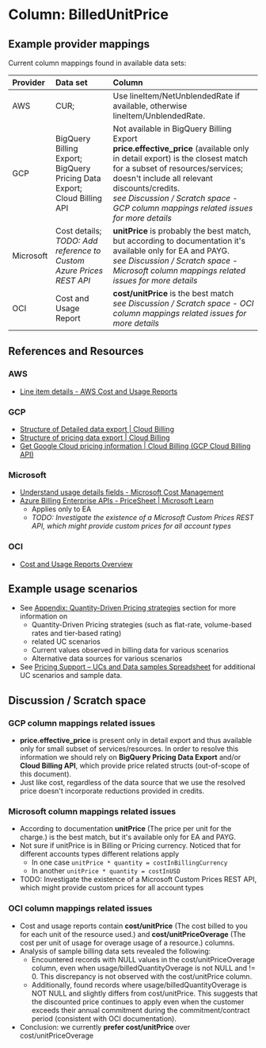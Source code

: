 # Column: BilledUnitPrice

## Example provider mappings

Current column mappings found in available data sets:

| Provider  | Data set                     | Column                   |
|:----------|:-----------------------------|:-------------------------|
| AWS       | CUR;                         | Use lineItem/NetUnblendedRate if available, otherwise ​​lineItem/UnblendedRate. |
| GCP       | BigQuery Billing Export;<br>BigQuery Pricing Data Export;<br>Cloud Billing API | Not available in BigQuery Billing Export<br>**price.effective_price** (available only in detail export) is the closest match for a subset of resources/services; doesn't include all relevant discounts/credits.<br>*see Discussion / Scratch space - GCP column mappings related issues for more details* |
| Microsoft | Cost details;<br>*TODO: Add reference to Custom Azure Prices REST API* | **unitPrice** is probably the best match, but according to  documentation it's available only for EA and PAYG. <br>*see Discussion / Scratch space - Microsoft column mappings related issues for more details* |
| OCI       | Cost and Usage Report        | **cost/unitPrice** is the best match<br>*see Discussion / Scratch space - OCI column mappings related issues for more details* |

## References and Resources

### AWS

- [Line item details - AWS Cost and Usage Reports](https://docs.aws.amazon.com/cur/latest/userguide/Lineitem-columns.html)

### GCP

- [Structure of Detailed data export | Cloud Billing](https://cloud.google.com/billing/docs/how-to/export-data-bigquery-tables/detailed-usage)
- [Structure of pricing data export | Cloud Billing](https://cloud.google.com/billing/docs/how-to/export-data-bigquery-tables/pricing-data)
- [Get Google Cloud pricing information | Cloud Billing (GCP Cloud Billing API)](https://cloud.google.com/billing/docs/how-to/get-pricing-information-api)

### Microsoft

- [Understand usage details fields - Microsoft Cost Management](https://learn.microsoft.com/en-us/azure/cost-management-billing/automate/understand-usage-details-fields)
- [Azure Billing Enterprise APIs - PriceSheet | Microsoft Learn](https://learn.microsoft.com/en-us/rest/api/billing/enterprise/billing-enterprise-api-pricesheet)
  - Applies only to EA
  - *TODO: Investigate the existence of a Microsoft Custom Prices REST API, which might provide custom prices for all account types*

### OCI

- [Cost and Usage Reports Overview](https://docs.oracle.com/en-us/iaas/Content/Billing/Concepts/usagereportsoverview.htm)

## Example usage scenarios

- See [Appendix: Quantity-Driven Pricing strategies](../apendix/quantity_driven_pricing_strategies.md) section for more information on
  - Quantity-Driven Pricing strategies (such as flat-rate, volume-based rates and tier-based rating)
  - related UC scenarios
  - Current values observed in billing data for various scenarios
  - Alternative data sources for various scenarios
- See [Pricing Support – UCs and Data samples Spreadsheet](https://docs.google.com/spreadsheets/d/1AZ-vtkKeKwYc8rqhxP1zMTnAVAS-svmWQQmr8cpv-IM/edit#gid=117987709) for additional UC scenarios and sample data.

## Discussion / Scratch space

### GCP column mappings related issues

- **price.effective_price** is present only in detail export and thus available only for small subset of services/resources. In order to resolve this information we should rely on **BigQuery Pricing Data Export** and/or **Cloud Billing API**, which provide price related structs (out-of-scope of this document).
- Just like cost, regardless of the data source that we use the resolved price doesn't incorporate reductions provided in credits.

### Microsoft column mappings related issues

- According to  documentation **unitPrice** (The price per unit for the charge.) is the best match, but it's available only for EA and PAYG.
- Not sure if unitPrice is in Billing or Pricing currency. Noticed that for different accounts types different relations apply
  - In one case `unitPrice * quantity = costInBillingCurrency`
  - In another `unitPrice * quantity = costInUSD`
- TODO: Investigate the existence of a Microsoft Custom Prices REST API, which might provide custom prices for all account types

### OCI column mappings related issues

- Cost and usage reports contain **cost/unitPrice** (The cost billed to you for each unit of the resource used.) and **cost/unitPriceOverage** (The cost per unit of usage for overage usage of a resource.) columns.
- Analysis of sample billing data sets revealed the following:
  - Encountered records with NULL values in the cost/unitPriceOverage column, even when usage/billedQuantityOverage is not NULL and != 0. This discrepancy is not observed with the cost/unitPrice column.
  - Additionally, found records where usage/billedQuantityOverage is NOT NULL and slightly differs from cost/unitPrice. This suggests that the discounted price continues to apply even when the customer exceeds their annual commitment during the commitment/contract period (consistent with OCI documentation).
- Conclusion: we currently **prefer cost/unitPrice** over cost/unitPriceOverage
